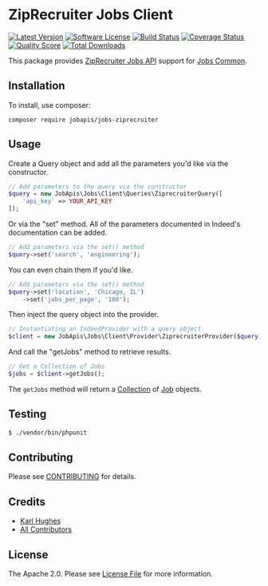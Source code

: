 # ZipRecruiter Jobs Client

[![Latest Version](https://img.shields.io/github/release/jobapis/jobs-ziprecruiter.svg?style=flat-square)](https://github.com/jobapis/jobs-ziprecruiter/releases)
[![Software License](https://img.shields.io/badge/license-APACHE%202.0-brightgreen.svg?style=flat-square)](LICENSE.md)
[![Build Status](https://img.shields.io/travis/jobapis/jobs-ziprecruiter/master.svg?style=flat-square&1)](https://travis-ci.org/jobapis/jobs-ziprecruiter)
[![Coverage Status](https://img.shields.io/scrutinizer/coverage/g/jobapis/jobs-ziprecruiter.svg?style=flat-square)](https://scrutinizer-ci.com/g/jobapis/jobs-ziprecruiter/code-structure)
[![Quality Score](https://img.shields.io/scrutinizer/g/jobapis/jobs-ziprecruiter.svg?style=flat-square)](https://scrutinizer-ci.com/g/jobapis/jobs-ziprecruiter)
[![Total Downloads](https://img.shields.io/packagist/dt/jobapis/jobs-ziprecruiter.svg?style=flat-square)](https://packagist.org/packages/jobapis/jobs-ziprecruiter)

This package provides [ZipRecruiter Jobs API](https://www.ziprecruiter.com/publishers) support for [Jobs Common](https://github.com/jobapis/jobs-common).

## Installation

To install, use composer:

```
composer require jobapis/jobs-ziprecruiter
```

## Usage
Create a Query object and add all the parameters you'd like via the constructor.
 
```php
// Add parameters to the query via the constructor
$query = new JobApis\Jobs\Client\Queries\ZiprecruiterQuery([
    'api_key' => YOUR_API_KEY
]);
```

Or via the "set" method. All of the parameters documented in Indeed's documentation can be added.

```php
// Add parameters via the set() method
$query->set('search', 'engineering');
```

You can even chain them if you'd like.

```php
// Add parameters via the set() method
$query->set('location', 'Chicago, IL')
    ->set('jobs_per_page', '100');
```
 
Then inject the query object into the provider.

```php
// Instantiating an IndeedProvider with a query object
$client = new JobApis\Jobs\Client\Provider\ZiprecruiterProvider($query);
```

And call the "getJobs" method to retrieve results.

```php
// Get a Collection of Jobs
$jobs = $client->getJobs();
```

The `getJobs` method will return a [Collection](https://github.com/jobapis/jobs-common/blob/master/src/Collection.php) of [Job](https://github.com/jobapis/jobs-common/blob/master/src/Job.php) objects.

## Testing

``` bash
$ ./vendor/bin/phpunit
```

## Contributing

Please see [CONTRIBUTING](https://github.com/jobapis/jobs-ziprecruiter/blob/master/CONTRIBUTING.md) for details.


## Credits

- [Karl Hughes](https://github.com/karllhughes)
- [All Contributors](https://github.com/jobapis/jobs-ziprecruiter/contributors)


## License

The Apache 2.0. Please see [License File](https://github.com/jobapis/jobs-ziprecruiter/blob/master/LICENSE) for more information.
